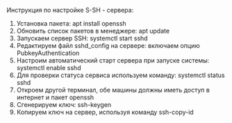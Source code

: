 Инструкция по настройке S-SH - сервера:

1)  Установкa пакета: apt install openssh
2) Обновить список пакетов в менеджере: apt update  
3) Запускаем сервер SSH: systemctl start sshd
4) Редактируем файл sshd_config на сервере: включаем опцию PubkeyAuthentication
5) Настроим автоматический старт сервера при запуске системы: systemctl enable sshd
6) Для проверки статуса сервиса используем команду: systemctl status sshd
7) Откроем другой терминал, обе машины должны иметь доступ в интернет и пакет openssh
8) Сгенерируем ключ: ssh-keygen
9) Копируем ключ на сервер, используя команду ssh-copy-id
